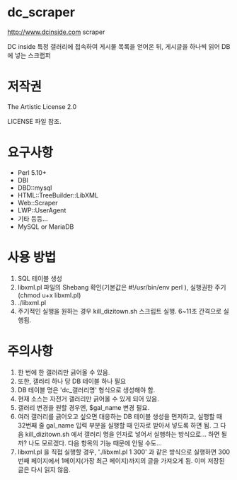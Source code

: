 dc_scraper
==========
http://www.dcinside.com scraper

DC inside 특정 갤러리에 접속하여 게시물 목록을 얻어온 뒤, 게시글을 하나씩 읽어 DB에 넣는 스크랩퍼

# 저작권
The Artistic License 2.0

LICENSE 파일 참조.

# 요구사항
* Perl 5.10+
 * DBI
 * DBD::mysql
 * HTML::TreeBuilder::LibXML
 * Web::Scraper
 * LWP::UserAgent
 * 기타 등등...
* MySQL or MariaDB

# 사용 방법
1. SQL 테이블 생성
2. libxml.pl 파일의 Shebang 확인(기본값은 #!/usr/bin/env perl ), 실행권한 주기(chmod u+x libxml.pl)
3. ./libxml.pl
 1. 주기적인 실행을 원하는 경우 kill_dizitown.sh 스크립트 실행. 6~11초 간격으로 실행됨.


# 주의사항
1. 한 번에 한 갤러리만 긁어올 수 있음.
 1. 또한, 갤러리 하나 당 DB 테이블 하나 필요
 1. DB 테이블 명은 'dc_갤러리명' 형식으로 생성해야 함.
1. 현재 소스는 자전거 갤러리만 긁어올 수 있게 되어 있음.
1. 갤러리 변경을 원할 경우엔, $gal_name 변경 필요.
1. 여러 갤러리를 긁어오고 싶으면 대응하는 DB 테이블 생성을 먼저하고, 실행할 때 32번째 줄 gal_name 입력 부분을 실행할 때 인자로 받아서 넣도록 하면 됨. 그 다음 kill_dizitown.sh 에서 갤러리 명을 인자로 넣어서 실행하는 방식으로... 하면 될까? 나도 모르겠다. 다음 항목의 기능 때문에 안될 수도...
1. libxml.pl 을 직접 실행할 경우, './libxml.pl 1 300' 과 같은 방식으로 실행하면 300번째 페이지에서 1페이지(가장 최근 페이지)까지의 글을 가져오게 됨. 이미 저장된 글은 다시 읽지 않음.
